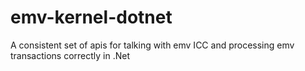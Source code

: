 # emv-kernel-dotnet
A consistent set of apis for talking with emv ICC and processing emv transactions correctly in .Net
